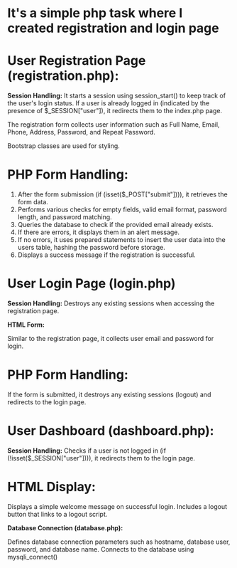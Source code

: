 # It's a simple php task where I created registration and login page 

# User Registration Page (registration.php):

**Session Handling:**
It starts a session using session_start() to keep track of the user's login status.
If a user is already logged in (indicated by the presence of $_SESSION["user"]), it redirects them to the index.php page.


The registration form collects user information such as Full Name, Email, Phone, Address, Password, and Repeat Password.

Bootstrap classes are used for styling.


# PHP Form Handling:

1. After the form submission (if (isset($_POST["submit"]))), it retrieves the form data.
2. Performs various checks for empty fields, valid email format, password length, and password matching.
3. Queries the database to check if the provided email already exists.
4. If there are errors, it displays them in an alert message.
5. If no errors, it uses prepared statements to insert the user data into the users table, hashing the password before storage.
6. Displays a success message if the registration is successful.

# User Login Page (login.php)

**Session Handling:**
Destroys any existing sessions when accessing the registration page.

**HTML Form:**

Similar to the registration page, it collects user email and password for login.

# PHP Form Handling:

If the form is submitted, it destroys any existing sessions (logout) and redirects to the login page.

# User Dashboard (dashboard.php):

**Session Handling:**
Checks if a user is not logged in (if (!isset($_SESSION["user"]))), it redirects them to the login page.

# HTML Display:

Displays a simple welcome message on successful login.
Includes a logout button that links to a logout script.

**Database Connection (database.php):**

Defines database connection parameters such as hostname, database user, password, and database name.
Connects to the database using mysqli_connect()
